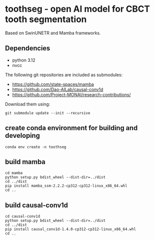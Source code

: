 # toothseg - open AI model for CBCT tooth segmentation

Based on SwinUNETR and Mamba frameworks.

## Dependencies

- python 3.12
- nvcc

The following git repositories are included as submodules:
- https://github.com/state-spaces/mamba
- https://github.com/Dao-AILab/causal-conv1d
- https://github.com/Project-MONAI/research-contributions/

Download them using:
```
git submodule update --init --recursive
```

## create conda environment for building and developing

```console
conda env create -n toothseg
```

## build mamba

```console
cd mamba
python setup.py bdist_wheel --dist-dir=../dist
cd ../dist
pip install mamba_ssm-2.2.2-cp312-cp312-linux_x86_64.whl
cd ..
```

## build causal-conv1d 

```console
cd causal-conv1d
python setup.py bdist_wheel --dist-dir=../dist
cd ../dist
pip install causal_conv1d-1.4.0-cp312-cp312-linux_x86_64.whl
cd ..
```
